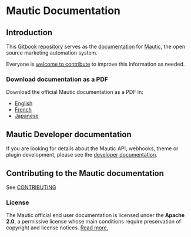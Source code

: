 # Mautic Documentation

## Introduction

This [Gitbook][gitbook] [repository][mautic-docs-github] serves as the [documentation][mautic-docs] for [Mautic][mautic], the open source marketing automation system.

Everyone is [welcome to contribute][CONTRIBUTING] to improve this information as needed.

### Download documentation as a PDF

Download the official Mautic documentation as a PDF in:

* [English][docs-eng]
* [French][docs-fr]
* [Japanese][docs-jp]

## Mautic Developer documentation

If you are looking for details about the Mautic API, webhooks, theme or plugin development, please see the [developer documentation][developer-docs].

## Contributing to the Mautic documentation

See [CONTRIBUTING]

### License

The Mautic official end user documentation is licensed under the **Apache 2.0**, a permissive license whose main conditions require preservation of copyright and license notices. [Read more.][mautic-doc-license]

<!--
Links below
-->

[CONTRIBUTING]: CONTRIBUTING.md

[docs-eng]: <https://mautic.org/docs/mautic_docs_en.pdf>
[docs-fr]: <https://mautic.org/docs/mautic_docs_fr.pdf>
[docs-jp]: <https://mautic.org/docs/mautic_docs_jp.pdf>

[mautic-docs]: <https://mautic.org/docs/>
[mautic-docs-github]: <https://github.com/mautic/documentation>
[mautic-docs-fork]: <https://github.com/mautic/documentation#fork-destination-box>
[mautic-doc-license]: <https://github.com/mautic/documentation/blob/master/LICENSE>
[doc-issues]: <https://github.com/mautic/documentation/issues>

[developer-docs]: <https://developer.mautic.org>
[developer-docs-github]: <https://github.com/mautic/developer-documentation>

[mautic]: <https://github.com/mautic/mautic>

[gitbook]: <https://www.gitbook.com/>
[markup]: <https://help.github.com/en/github/writing-on-github/basic-writing-and-formatting-syntax>
[hub]: <https://github.com/github/hub/releases>
[linguistic]: <https://github.com/github/linguist>
